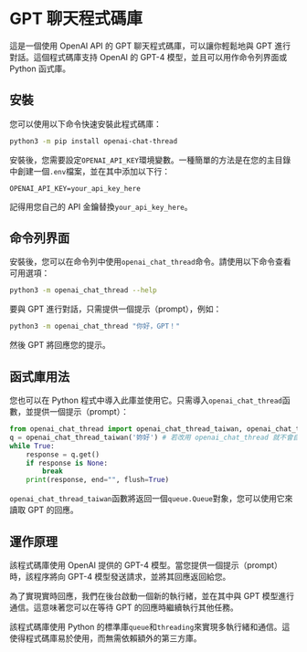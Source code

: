 # GPT 聊天程式碼庫

這是一個使用 OpenAI API 的 GPT 聊天程式碼庫，可以讓你輕鬆地與 GPT 進行對話。這個程式碼庫支持 OpenAI 的 GPT-4 模型，並且可以用作命令列界面或 Python 函式庫。

## 安裝

您可以使用以下命令快速安裝此程式碼庫：

```bash
python3 -m pip install openai-chat-thread
```

安裝後，您需要設定`OPENAI_API_KEY`環境變數。一種簡單的方法是在您的主目錄中創建一個`.env`檔案，並在其中添加以下行：

```
OPENAI_API_KEY=your_api_key_here
```

記得用您自己的 API 金鑰替換`your_api_key_here`。

## 命令列界面

安裝後，您可以在命令列中使用`openai_chat_thread`命令。請使用以下命令查看可用選項：

```bash
python3 -m openai_chat_thread --help
```

要與 GPT 進行對話，只需提供一個提示（prompt），例如：

```bash
python3 -m openai_chat_thread "你好，GPT！"
```

然後 GPT 將回應您的提示。

## 函式庫用法

您也可以在 Python 程式中導入此庫並使用它。只需導入`openai_chat_thread`函數，並提供一個提示（prompt）：

```python
from openai_chat_thread import openai_chat_thread_taiwan, openai_chat_thread
q = openai_chat_thread_taiwan('妳好') # 若改用 openai_chat_thread 就不會自動轉繁體中文 
while True:
    response = q.get()
    if response is None:
        break
    print(response, end="", flush=True)
```

`openai_chat_thread_taiwan`函數將返回一個`queue.Queue`對象，您可以使用它來讀取 GPT 的回應。

## 運作原理

該程式碼庫使用 OpenAI 提供的 GPT-4 模型。當您提供一個提示（prompt）時，該程序將向 GPT-4 模型發送請求，並將其回應返回給您。

為了實現實時回應，我們在後台啟動一個新的執行緒，並在其中與 GPT 模型進行通信。這意味著您可以在等待 GPT 的回應時繼續執行其他任務。

該程式碼庫使用 Python 的標準庫`queue`和`threading`來實現多執行緒和通信。這使得程式碼庫易於使用，而無需依賴額外的第三方庫。